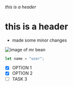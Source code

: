 
###### this is a header ######

# this is a header

* made some minor changes

![image of mr bean](https://c4.wallpaperflare.com/wallpaper/244/695/802/mr-bean-rowan-atkinson-happiness-hd-wallpaper-preview.jpg)

``` js
let name = "user";
```

- [X] OPTION 1
- [X] OPTION 2
- [ ] TASK 3
